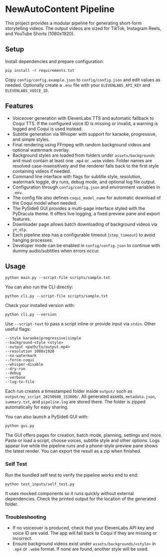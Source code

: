 # NewAutoContent Pipeline

This project provides a modular pipeline for generating short-form storytelling videos. The output videos are sized for TikTok, Instagram Reels, and YouTube Shorts (1080x1920).

## Setup
Install dependencies and prepare configuration:
```
pip install -r requirements.txt
```
Copy `config/config.example.json` to `config/config.json` and edit values as needed.
Optionally create a `.env` file with your `ELEVENLABS_API_KEY` and `ELEVENLABS_VOICE_ID`.

## Features
- Voiceover generation with ElevenLabs TTS and automatic fallback to Coqui TTS. If the configured voice ID is missing or invalid, a warning is logged and Coqui is used instead.
- Subtitle generation via Whisper with support for karaoke, progressive, and simple styles.
- Final rendering using FFmpeg with random background videos and optional watermark overlay.
- Background styles are loaded from folders under `assets/backgrounds` and must contain at least one `.mp4` or `.webm` video. Folder names are resolved case-insensitively and the renderer falls back to the first style containing videos if needed.
- Command line interface with flags for subtitle style, resolution, watermark toggle, dry runs, debug mode, and optional log file output.
- Configuration through `config/config.json` and environment variables in `.env`.
- The config file also defines `coqui_model_name` for automatic download of the
  Coqui model when needed.
- The PySide6 GUI provides a multi-page interface styled with the PyDracula theme. It offers live logging, a fixed preview pane and export features.
- Downloader page allows batch downloading of background videos via `yt_dlp`.
- Each pipeline step has a configurable timeout (`step_timeout`) to avoid hanging processes.
- Developer mode can be enabled in `config/config.json` to continue with dummy audio/subtitles when errors occur.

## Usage
```
python main.py --script-file scripts/sample.txt
```
You can also run the CLI directly:
```
python cli.py --script-file scripts/sample.txt
```
Check your installed version with:
```
python cli.py --version
```
Use `--script-text` to pass a script inline or provide input via `stdin`.
Other useful flags:
```
--style karaoke|progressive|simple
--background-style <style>
--output <path/to/output.mp4>
--resolution 1080x1920
--no-watermark
--force-coqui
--whisper-disable
--dry-run
--debug
--verbose
--log-to-file
```

Each run creates a timestamped folder inside `output/` such as
`output/my_script_20250608_153000/`.  All generated assets, `metadata.json`, `summary.txt`, and `pipeline.log`
are stored there.  The folder is zipped automatically for easy sharing.

You can also launch a PySide6 GUI with:
```
python gui.py
```
The GUI offers pages for creation, batch mode, planning, settings and more. Paste or load a script, choose voices, subtitle style and other options. Logs appear live while the pipeline runs and a phone-style preview pane shows the latest render. You can export the result as a zip when finished.

### Self Test
Run the bundled self test to verify the pipeline works end to end:
```
python test_inputs/self_test.py
```
It uses mocked components so it runs quickly without external dependencies. Check the printed output for the location of the generated folder.

### Troubleshooting
- If no voiceover is produced, check that your ElevenLabs API key and voice ID are valid. The app will fall back to Coqui if they are missing or incorrect.
- Ensure background videos exist under `assets/backgrounds/<style>` in `.mp4` or `.webm` format. If none are found, another style will be used.
